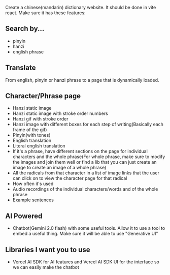 Create a chinese(mandarin) dictionary website. It should be done in vite react. Make sure it has these features:

## Search by...
* pinyin
* hanzi
* english phrase

## Translate
From english, pinyin or hanzi phrase to a page that is dynamically loaded.

## Character/Phrase page
* Hanzi static image
* Hanzi static image with stroke order numbers
* Hanzi gif with stroke order
* Hanzi image with different boxes for each step of writing(Basically each frame of the gif)
* Pinyin(with tones)
* English translation
* Literal english translation
* If it's a phrase, have different sections on the page for individual characters and the whole phrase(For whole phrase, make sure to modify the images and join them well or find a lib that you can just create an image to create an image of a whole phrase)
* All the radicals from that character in a list of image links that the user can click on to view the character page for that radical
* How often it's used
* Audio recordings of the individual characters/words and of the whole phrase
* Example sentences

## AI Powered
* Chatbot(Gemini 2.0 flash) with some useful tools. Allow it to use a tool to embed a useful thing. Make sure it will be able to use "Generative UI"



## Libraries I want you to use
* Vercel AI SDK for AI features and Vercel AI SDK UI for the interface so we can easily make the chatbot
